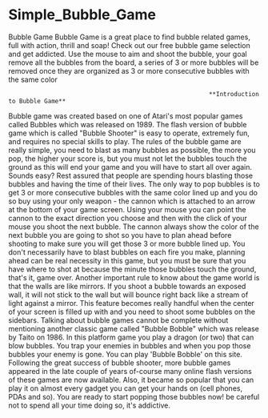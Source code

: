 # Simple_Bubble_Game

Bubble Game
Bubble Game is a great place to find bubble related games, full with action, thrill and soap!
Check out our free bubble game selection and get addicted.
Use the mouse to aim and shoot the bubble, your goal remove all the bubbles from the board,
a series of 3 or more bubbles will be removed once they are organized as 3 or more consecutive bubbles with the same color

                             
                                                            **Introduction to Bubble Game**


Bubble game was created based on one of Atari's most popular games called Bubbles which was released on 1989. The flash version of bubble game which is called "Bubble Shooter" is easy to operate, extremely fun, and requires no special skills to play.
The rules of the bubble game are really simple, you need to blast as many bubbles as possible, the more you pop, the higher your score is, but you must not let the bubbles touch the ground as this will end your game and you will have to start all over again. Sounds easy? Rest assured that people are spending hours blasting those bubbles and having the time of their lives.
The only way to pop bubbles is to get 3 or more consecutive bubbles with the same color lined up and you do so buy using your only weapon - the cannon which is attached to an arrow at the bottom of your game screen.
Using your mouse you can point the cannon to the exact direction you choose and then with the click of your mouse you shoot the next bubble.
The cannon always show the color of the next bubble you are going to shot so you have to plan ahead before shooting to make sure you will get those 3 or more bubble lined up.
You don't necessarily have to blast bubbles on each fire you make, planning ahead can be real necessity in this game, but you must be sure that you have where to shot at because the minute those bubbles touch the ground, that's it, game over.
Another important rule to know about the game world is that the walls are like mirrors. If you shoot a bubble towards an exposed wall, it will not stick to the wall but will bounce right back like a stream of light against a mirror.
This feature becomes really handful when the center of your screen is filled up with and you need to shoot some bubbles on the sidebars.
Talking about bubble games cannot be complete without mentioning another classic game called "Bubble Bobble" which was release by Taito on 1986. In this platform game you play a dragon (or two) that can blow bubbles. You trap your enemies in bubbles and when you pop those bubbles your enemy is gone. You can play 'Bubble Bobble' on this site.
Following the great success of bubble shooter, more bubble games appeared in the late couple of years of-course many online flash versions of these games are now available.
Also, it became so popular that you can play it on almost every gadget you can get your hands on (cell phones, PDAs and so).
You are ready to start popping those bubbles now! be careful not to spend all your time doing so, it's addictive.
                                         
